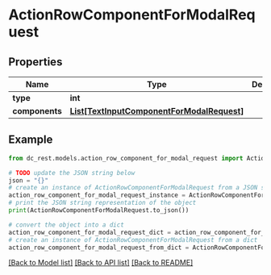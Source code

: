 # ActionRowComponentForModalRequest


## Properties

Name | Type | Description | Notes
------------ | ------------- | ------------- | -------------
**type** | **int** |  | 
**components** | [**List[TextInputComponentForModalRequest]**](TextInputComponentForModalRequest.md) |  | 

## Example

```python
from dc_rest.models.action_row_component_for_modal_request import ActionRowComponentForModalRequest

# TODO update the JSON string below
json = "{}"
# create an instance of ActionRowComponentForModalRequest from a JSON string
action_row_component_for_modal_request_instance = ActionRowComponentForModalRequest.from_json(json)
# print the JSON string representation of the object
print(ActionRowComponentForModalRequest.to_json())

# convert the object into a dict
action_row_component_for_modal_request_dict = action_row_component_for_modal_request_instance.to_dict()
# create an instance of ActionRowComponentForModalRequest from a dict
action_row_component_for_modal_request_from_dict = ActionRowComponentForModalRequest.from_dict(action_row_component_for_modal_request_dict)
```
[[Back to Model list]](../README.md#documentation-for-models) [[Back to API list]](../README.md#documentation-for-api-endpoints) [[Back to README]](../README.md)


